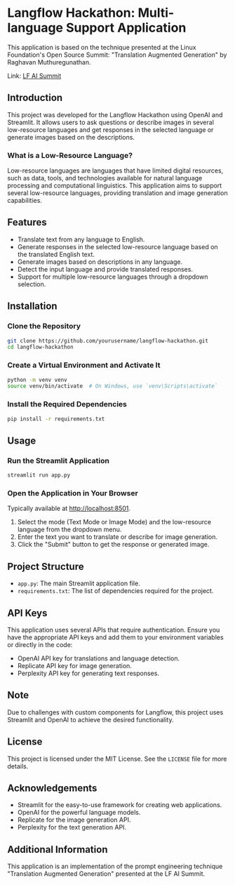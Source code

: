 # Langflow Hackathon: Multi-language Support Application

This application is based on the technique presented at the Linux Foundation's Open Source Summit: "Translation Augmented Generation" by Raghavan Muthuregunathan.

Link: [LF AI Summit](https://sched.co/1aBOj)

## Introduction

This project was developed for the Langflow Hackathon using OpenAI and Streamlit. It allows users to ask questions or describe images in several low-resource languages and get responses in the selected language or generate images based on the descriptions.

### What is a Low-Resource Language?

Low-resource languages are languages that have limited digital resources, such as data, tools, and technologies available for natural language processing and computational linguistics. This application aims to support several low-resource languages, providing translation and image generation capabilities.

## Features

- Translate text from any language to English.
- Generate responses in the selected low-resource language based on the translated English text.
- Generate images based on descriptions in any language.
- Detect the input language and provide translated responses.
- Support for multiple low-resource languages through a dropdown selection.

## Installation

### Clone the Repository

```bash
git clone https://github.com/yourusername/langflow-hackathon.git
cd langflow-hackathon
```

### Create a Virtual Environment and Activate It

```bash
python -m venv venv
source venv/bin/activate  # On Windows, use `venv\Scripts\activate`
```

### Install the Required Dependencies

```bash
pip install -r requirements.txt
```

## Usage

### Run the Streamlit Application

```bash
streamlit run app.py
```

### Open the Application in Your Browser

Typically available at [http://localhost:8501](http://localhost:8501).

1. Select the mode (Text Mode or Image Mode) and the low-resource language from the dropdown menu.
2. Enter the text you want to translate or describe for image generation.
3. Click the "Submit" button to get the response or generated image.

## Project Structure

- `app.py`: The main Streamlit application file.
- `requirements.txt`: The list of dependencies required for the project.

## API Keys

This application uses several APIs that require authentication. Ensure you have the appropriate API keys and add them to your environment variables or directly in the code:

- OpenAI API key for translations and language detection.
- Replicate API key for image generation.
- Perplexity API key for generating text responses.

## Note

Due to challenges with custom components for Langflow, this project uses Streamlit and OpenAI to achieve the desired functionality.

## License

This project is licensed under the MIT License. See the `LICENSE` file for more details.

## Acknowledgements

- Streamlit for the easy-to-use framework for creating web applications.
- OpenAI for the powerful language models.
- Replicate for the image generation API.
- Perplexity for the text generation API.

## Additional Information

This application is an implementation of the prompt engineering technique "Translation Augmented Generation" presented at the LF AI Summit.
